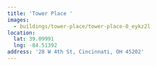 ```yaml
---
title: 'Tower Place '
images:
  - buildings/tower-place/tower-place-0_eykz2l
location:
  lat: 39.09991
  lng: -84.51392
address: '28 W 4th St, Cincinnati, OH 45202'
---
```


